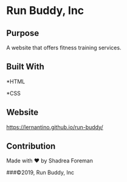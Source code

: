 
# Run Buddy, Inc


## Purpose
A website that offers fitness training services.

## Built With
*HTML

*CSS

## Website

https://lernantino.github.io/run-buddy/

## Contribution

Made with ❤️ by Shadrea Foreman

###©2019, Run Buddy, Inc
